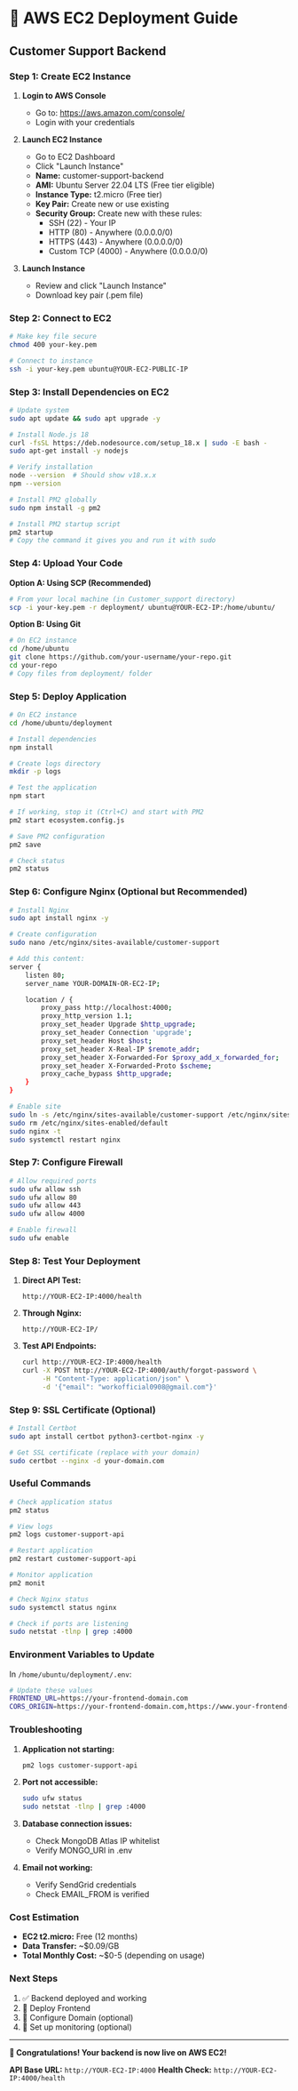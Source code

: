 # 🚀 AWS EC2 Deployment Guide
## Customer Support Backend

### **Step 1: Create EC2 Instance**

1. **Login to AWS Console**
   - Go to: https://aws.amazon.com/console/
   - Login with your credentials

2. **Launch EC2 Instance**
   - Go to EC2 Dashboard
   - Click "Launch Instance"
   - **Name:** customer-support-backend
   - **AMI:** Ubuntu Server 22.04 LTS (Free tier eligible)
   - **Instance Type:** t2.micro (Free tier)
   - **Key Pair:** Create new or use existing
   - **Security Group:** Create new with these rules:
     - SSH (22) - Your IP
     - HTTP (80) - Anywhere (0.0.0.0/0)
     - HTTPS (443) - Anywhere (0.0.0.0/0)
     - Custom TCP (4000) - Anywhere (0.0.0.0/0)

3. **Launch Instance**
   - Review and click "Launch Instance"
   - Download key pair (.pem file)

### **Step 2: Connect to EC2**

```bash
# Make key file secure
chmod 400 your-key.pem

# Connect to instance
ssh -i your-key.pem ubuntu@YOUR-EC2-PUBLIC-IP
```

### **Step 3: Install Dependencies on EC2**

```bash
# Update system
sudo apt update && sudo apt upgrade -y

# Install Node.js 18
curl -fsSL https://deb.nodesource.com/setup_18.x | sudo -E bash -
sudo apt-get install -y nodejs

# Verify installation
node --version  # Should show v18.x.x
npm --version

# Install PM2 globally
sudo npm install -g pm2

# Install PM2 startup script
pm2 startup
# Copy the command it gives you and run it with sudo
```

### **Step 4: Upload Your Code**

**Option A: Using SCP (Recommended)**
```bash
# From your local machine (in Customer_support directory)
scp -i your-key.pem -r deployment/ ubuntu@YOUR-EC2-IP:/home/ubuntu/
```

**Option B: Using Git**
```bash
# On EC2 instance
cd /home/ubuntu
git clone https://github.com/your-username/your-repo.git
cd your-repo
# Copy files from deployment/ folder
```

### **Step 5: Deploy Application**

```bash
# On EC2 instance
cd /home/ubuntu/deployment

# Install dependencies
npm install

# Create logs directory
mkdir -p logs

# Test the application
npm start

# If working, stop it (Ctrl+C) and start with PM2
pm2 start ecosystem.config.js

# Save PM2 configuration
pm2 save

# Check status
pm2 status
```

### **Step 6: Configure Nginx (Optional but Recommended)**

```bash
# Install Nginx
sudo apt install nginx -y

# Create configuration
sudo nano /etc/nginx/sites-available/customer-support

# Add this content:
server {
    listen 80;
    server_name YOUR-DOMAIN-OR-EC2-IP;

    location / {
        proxy_pass http://localhost:4000;
        proxy_http_version 1.1;
        proxy_set_header Upgrade $http_upgrade;
        proxy_set_header Connection 'upgrade';
        proxy_set_header Host $host;
        proxy_set_header X-Real-IP $remote_addr;
        proxy_set_header X-Forwarded-For $proxy_add_x_forwarded_for;
        proxy_set_header X-Forwarded-Proto $scheme;
        proxy_cache_bypass $http_upgrade;
    }
}

# Enable site
sudo ln -s /etc/nginx/sites-available/customer-support /etc/nginx/sites-enabled/
sudo rm /etc/nginx/sites-enabled/default
sudo nginx -t
sudo systemctl restart nginx
```

### **Step 7: Configure Firewall**

```bash
# Allow required ports
sudo ufw allow ssh
sudo ufw allow 80
sudo ufw allow 443
sudo ufw allow 4000

# Enable firewall
sudo ufw enable
```

### **Step 8: Test Your Deployment**

1. **Direct API Test:**
   ```
   http://YOUR-EC2-IP:4000/health
   ```

2. **Through Nginx:**
   ```
   http://YOUR-EC2-IP/
   ```

3. **Test API Endpoints:**
   ```bash
   curl http://YOUR-EC2-IP:4000/health
   curl -X POST http://YOUR-EC2-IP:4000/auth/forgot-password \
        -H "Content-Type: application/json" \
        -d '{"email": "workofficial0908@gmail.com"}'
   ```

### **Step 9: SSL Certificate (Optional)**

```bash
# Install Certbot
sudo apt install certbot python3-certbot-nginx -y

# Get SSL certificate (replace with your domain)
sudo certbot --nginx -d your-domain.com
```

### **Useful Commands**

```bash
# Check application status
pm2 status

# View logs
pm2 logs customer-support-api

# Restart application
pm2 restart customer-support-api

# Monitor application
pm2 monit

# Check Nginx status
sudo systemctl status nginx

# Check if ports are listening
sudo netstat -tlnp | grep :4000
```

### **Environment Variables to Update**

In `/home/ubuntu/deployment/.env`:
```bash
# Update these values
FRONTEND_URL=https://your-frontend-domain.com
CORS_ORIGIN=https://your-frontend-domain.com,https://www.your-frontend-domain.com
```

### **Troubleshooting**

1. **Application not starting:**
   ```bash
   pm2 logs customer-support-api
   ```

2. **Port not accessible:**
   ```bash
   sudo ufw status
   sudo netstat -tlnp | grep :4000
   ```

3. **Database connection issues:**
   - Check MongoDB Atlas IP whitelist
   - Verify MONGO_URI in .env

4. **Email not working:**
   - Verify SendGrid credentials
   - Check EMAIL_FROM is verified

### **Cost Estimation**

- **EC2 t2.micro:** Free (12 months)
- **Data Transfer:** ~$0.09/GB
- **Total Monthly Cost:** ~$0-5 (depending on usage)

### **Next Steps**

1. ✅ Backend deployed and working
2. 🔄 Deploy Frontend
3. 🔄 Configure Domain (optional)
4. 🔄 Set up monitoring (optional)

---

**🎉 Congratulations! Your backend is now live on AWS EC2!**

**API Base URL:** `http://YOUR-EC2-IP:4000`
**Health Check:** `http://YOUR-EC2-IP:4000/health`
